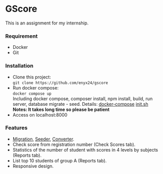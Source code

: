 # GScore
This is an assignment for my internship.
### Requirement
- Docker
- Git
### Installation
- Clone this project:<br>
`git clone https://github.com/enyx24/gscore`
- Run docker compose:<br>
`docker compose up`<br>
Including docker compose, composer install, npm install, build, run server, database migrate - seed. Details: [docker-compose](https://github.com/enyx24/gscore/blob/master/docker-compose.yml) [init.sh](https://github.com/enyx24/gscore/blob/master/init.sh)<br>
**Notes: It takes long time so please be patient**
- Access on localhost:8000
### Features
- [Migration](https://github.com/enyx24/gscore/blob/master/database/migrations/2025_05_18_101527_create_score_table.php), [Seeder](https://github.com/enyx24/gscore/blob/master/database/seeders/ScoreSeeder.php), [Converter](https://github.com/enyx24/gscore/blob/master/app/Console/Commands/ImportScores.php).
- Check score from registration number (Check Scores tab).
- Statistics of the number of student with scores in 4 levels by subjects (Reports tab).
- List top 10 students of group A (Reports tab).
- Responsive design.
